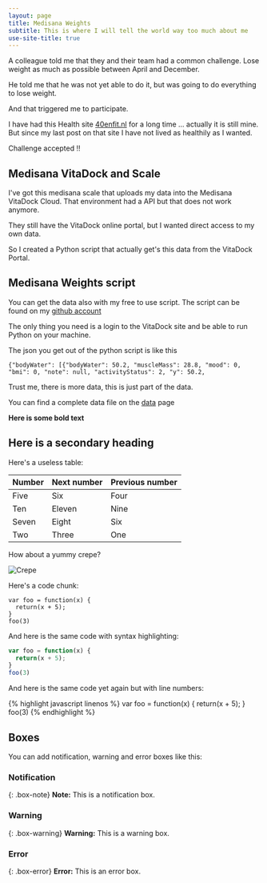 ```yaml
---
layout: page
title: Medisana Weights
subtitle: This is where I will tell the world way too much about me
use-site-title: true
---
```


A colleague told me that they and their team had a common challenge. Lose weight as much as possible between April and December.

He told me that he was not yet able to do it, but was going to do everything to lose weight.

And that triggered me to participate.

I have had this Health site [40enfit.nl](https://www.40enfit.nl) for a long time ... actually it is still mine. But since my last post on that site I have not lived as healthily as I wanted.

Challenge accepted !!

## Medisana VitaDock and Scale

I've got this medisana scale that uploads my data into the Medisana VitaDock Cloud. That environment had a API but that does not work anymore.

They still have the VitaDock online portal, but I wanted direct access to my own data.

So I created a Python script that actually get's this data from the VitaDock Portal.

## Medisana Weights script

You can get the data also with my free to use script. The script can be found on my [github account](https://github.com/tvdsluijs/medisana_weights)

The only thing you need is a login to the VitaDock site and be able to run Python on your machine.

The json you get out of the python script is like this

`{"bodyWater": [{"bodyWater": 50.2, "muscleMass": 28.8, "mood": 0, "bmi": 0, "note": null, "activityStatus": 2, "y": 50.2,`

Trust me, there is more data, this is just part of the data.

You can find a complete data file on the [data](/data) page


**Here is some bold text**

## Here is a secondary heading

Here's a useless table:

| Number | Next number | Previous number |
| :------ |:--- | :--- |
| Five | Six | Four |
| Ten | Eleven | Nine |
| Seven | Eight | Six |
| Two | Three | One |


How about a yummy crepe?

![Crepe](https://s3-media3.fl.yelpcdn.com/bphoto/cQ1Yoa75m2yUFFbY2xwuqw/348s.jpg)

Here's a code chunk:

~~~
var foo = function(x) {
  return(x + 5);
}
foo(3)
~~~

And here is the same code with syntax highlighting:

```javascript
var foo = function(x) {
  return(x + 5);
}
foo(3)
```

And here is the same code yet again but with line numbers:

{% highlight javascript linenos %}
var foo = function(x) {
  return(x + 5);
}
foo(3)
{% endhighlight %}

## Boxes
You can add notification, warning and error boxes like this:

### Notification

{: .box-note}
**Note:** This is a notification box.

### Warning

{: .box-warning}
**Warning:** This is a warning box.

### Error

{: .box-error}
**Error:** This is an error box.
